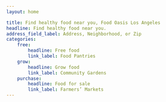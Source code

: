 ```yaml
---
layout: home

title: Find healthy food near you, Food Oasis Los Angeles
headline: Find healthy food near you.
address_field_label: Address, Neighborhood, or Zip
categories:
    free:
        headline: Free food
        link_label: Food Pantries
    grow:
        headline: Grow food
        link_label: Community Gardens
    purchase:
        headline: Food for sale
        link_label: Farmers’ Markets
---
```


